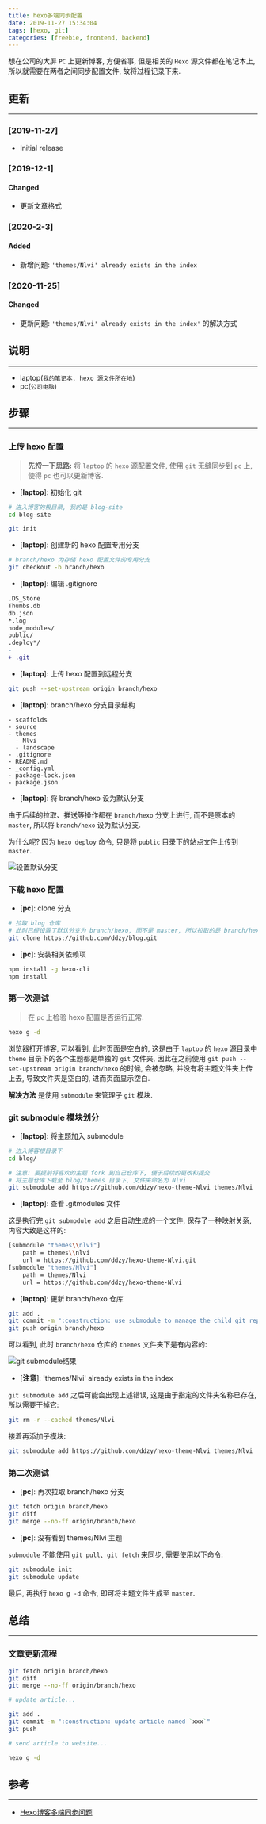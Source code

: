 ```yaml
---
title: hexo多端同步配置
date: 2019-11-27 15:34:04
tags: [hexo, git]
categories: [freebie, frontend, backend]
---
```


想在公司的大屏 `PC` 上更新博客, 方便省事, 但是相关的 `Hexo` 源文件都在笔记本上, 所以就需要在两者之间同步配置文件, 故将过程记录下来.


<!-- more -->


## 更新

------

### [2019-11-27]

- Initial release

### [2019-12-1]

#### Changed

- 更新文章格式

### [2020-2-3]

#### Added

- 新增问题: `'themes/Nlvi' already exists in the index`

### [2020-11-25]

#### Changed

- 更新问题: `'themes/Nlvi' already exists in the index'` 的解决方式

## 说明

------

- laptop(`我的笔记本, hexo 源文件所在地`)
- pc(`公司电脑`)

## 步骤

------

### 上传 hexo 配置

> **先捋一下思路:** 将 `laptop` 的 `hexo` 源配置文件, 使用 `git` 无缝同步到 `pc` 上, 使得 `pc` 也可以更新博客.

- \[**laptop**]: 初始化 git

```bash
# 进入博客的根目录, 我的是 blog-site
cd blog-site

git init
```

- \[**laptop**]: 创建新的 hexo 配置专用分支

```bash
# branch/hexo 为存储 hexo 配置文件的专用分支
git checkout -b branch/hexo
```

- \[**laptop**]: 编辑 .gitignore

```diff
.DS_Store
Thumbs.db
db.json
*.log
node_modules/
public/
.deploy*/
-
+ .git
```

- \[**laptop**]: 上传 hexo 配置到远程分支

```bash
git push --set-upstream origin branch/hexo
```

- \[**laptop**]: branch/hexo 分支目录结构

```plain
- scaffolds
- source
- themes
  - Nlvi
  - landscape
- .gitignore
- README.md
- _config.yml
- package-lock.json
- package.json
```

- \[**laptop**]: 将 branch/hexo 设为默认分支

由于后续的拉取、推送等操作都在 `branch/hexo` 分支上进行, 而不是原本的 `master`, 所以将 `branch/hexo` 设为默认分支.

为什么呢? 因为 `hexo deploy` 命令, 只是将 `public` 目录下的站点文件上传到 `master`.

![设置默认分支](https://oos.blog.yyge.top/2019/11/27/hexo%E5%A4%9A%E7%AB%AF%E5%90%8C%E6%AD%A5%E9%85%8D%E7%BD%AE/images/11.png?imageView2/0/q/75|watermark/2/text/6Ziz5ZOl5bCP56uZ/font/5b6u6L2v6ZuF6buR/fontsize/440/fill/IzE4OTBGRg==/dissolve/100/gravity/SouthEast/dx/10/dy/10|imageslim)

### 下载 hexo 配置

- \[**pc**]: clone 分支

```bash
# 拉取 blog 仓库
# 此时已经设置了默认分支为 branch/hexo, 而不是 master, 所以拉取的是 branch/hexo 下的内容
git clone https://github.com/ddzy/blog.git
```

- \[**pc**]: 安装相关依赖项

```bash
npm install -g hexo-cli
npm install
```

### 第一次测试

> 在 `pc` 上检验 hexo 配置是否运行正常.

```bash
hexo g -d
```

浏览器打开博客, 可以看到, 此时页面是空白的, 这是由于 `laptop` 的 `hexo` 源目录中 `theme` 目录下的各个主题都是单独的 `git` 文件夹, 因此在之前使用 `git push --set-upstream origin branch/hexo` 的时候, 会被忽略, 并没有将主题文件夹上传上去, 导致文件夹是空白的, 进而页面显示空白.

**解决方法** 是使用 `submodule` 来管理子 `git` 模块.

### git submodule 模块划分

- \[**laptop**]: 将主题加入 submodule

```bash
# 进入博客根目录下
cd blog/

# 注意: 要提前将喜欢的主题 fork 到自己仓库下, 便于后续的更改和提交
# 将主题仓库下载至 blog/themes 目录下, 文件夹命名为 Nlvi
git submodule add https://github.com/ddzy/hexo-theme-Nlvi themes/Nlvi
```

- \[**laptop**]: 查看 .gitmodules 文件

这是执行完 `git submodule add` 之后自动生成的一个文件, 保存了一种映射关系, 内容大致是这样的:

```bash
[submodule "themes\\nlvi"]
	path = themes\\nlvi
	url = https://github.com/ddzy/hexo-theme-Nlvi.git
[submodule "themes/Nlvi"]
	path = themes/Nlvi
	url = https://github.com/ddzy/hexo-theme-Nlvi
```

- \[**laptop**]: 更新 branch/hexo 仓库

```bash
git add .
git commit -m ":construction: use submodule to manage the child git repo"
git push origin branch/hexo
```

可以看到, 此时 `branch/hexo` 仓库的 `themes` 文件夹下是有内容的:

![git submodule结果](https://oos.blog.yyge.top/2019/11/27/hexo%E5%A4%9A%E7%AB%AF%E5%90%8C%E6%AD%A5%E9%85%8D%E7%BD%AE/images/22.png?imageView2/0/q/75|watermark/2/text/6Ziz5ZOl5bCP56uZ/font/5b6u6L2v6ZuF6buR/fontsize/440/fill/IzE4OTBGRg==/dissolve/100/gravity/SouthEast/dx/10/dy/10|imageslim)

- \[**注意**]: 'themes/Nlvi' already exists in the index

`git submodule add` 之后可能会出现上述错误, 这是由于指定的文件夹名称已存在, 所以需要干掉它:

```bash
git rm -r --cached themes/Nlvi
```

接着再添加子模块:

```bash
git submodule add https://github.com/ddzy/hexo-theme-Nlvi themes/Nlvi
```

### 第二次测试

- \[**pc**]: 再次拉取 branch/hexo 分支

```bash
git fetch origin branch/hexo
git diff
git merge --no-ff origin/branch/hexo
```

- \[**pc**]: 没有看到 themes/Nlvi 主题

`submodule` 不能使用 `git pull`、`git fetch` 来同步, 需要使用以下命令:

```bash
git submodule init
git submodule update
```

最后, 再执行 `hexo g -d` 命令, 即可将主题文件生成至 `master`.

## 总结

------

### 文章更新流程

```bash
git fetch origin branch/hexo
git diff
git merge --no-ff origin/branch/hexo

# update article...

git add .
git commit -m ":construction: update article named `xxx`"
git push

# send article to website...

hexo g -d
```

## 参考

------

- [Hexo博客多端同步问题](https://juejin.im/post/5af8f087f265da0b886d857a)